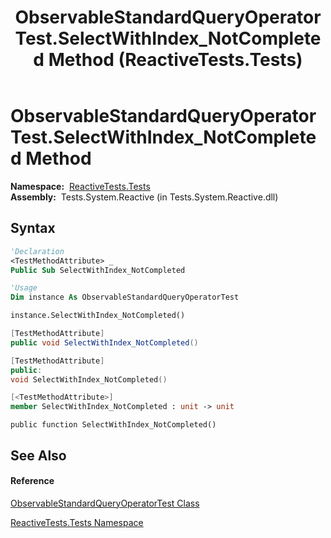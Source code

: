 ﻿---
title: ObservableStandardQueryOperatorTest.SelectWithIndex_NotCompleted Method  (ReactiveTests.Tests)
TOCTitle: SelectWithIndex_NotCompleted Method
ms:assetid: M:ReactiveTests.Tests.ObservableStandardQueryOperatorTest.SelectWithIndex_NotCompleted
ms:mtpsurl: https://msdn.microsoft.com/en-us/library/reactivetests.tests.observablestandardqueryoperatortest.selectwithindex_notcompleted(v=VS.103)
ms:contentKeyID: 36620607
ms.date: 06/28/2011
mtps_version: v=VS.103
f1_keywords:
- ReactiveTests.Tests.ObservableStandardQueryOperatorTest.SelectWithIndex_NotCompleted
dev_langs:
- CSharp
- JScript
- VB
- FSharp
- c++
---

# ObservableStandardQueryOperatorTest.SelectWithIndex\_NotCompleted Method

**Namespace:**  [ReactiveTests.Tests](hh289046\(v=vs.103\).md)  
**Assembly:**  Tests.System.Reactive (in Tests.System.Reactive.dll)

## Syntax

``` vb
'Declaration
<TestMethodAttribute> _
Public Sub SelectWithIndex_NotCompleted
```

``` vb
'Usage
Dim instance As ObservableStandardQueryOperatorTest

instance.SelectWithIndex_NotCompleted()
```

``` csharp
[TestMethodAttribute]
public void SelectWithIndex_NotCompleted()
```

``` c++
[TestMethodAttribute]
public:
void SelectWithIndex_NotCompleted()
```

``` fsharp
[<TestMethodAttribute>]
member SelectWithIndex_NotCompleted : unit -> unit 
```

``` jscript
public function SelectWithIndex_NotCompleted()
```

## See Also

#### Reference

[ObservableStandardQueryOperatorTest Class](hh288944\(v=vs.103\).md)

[ReactiveTests.Tests Namespace](hh289046\(v=vs.103\).md)


